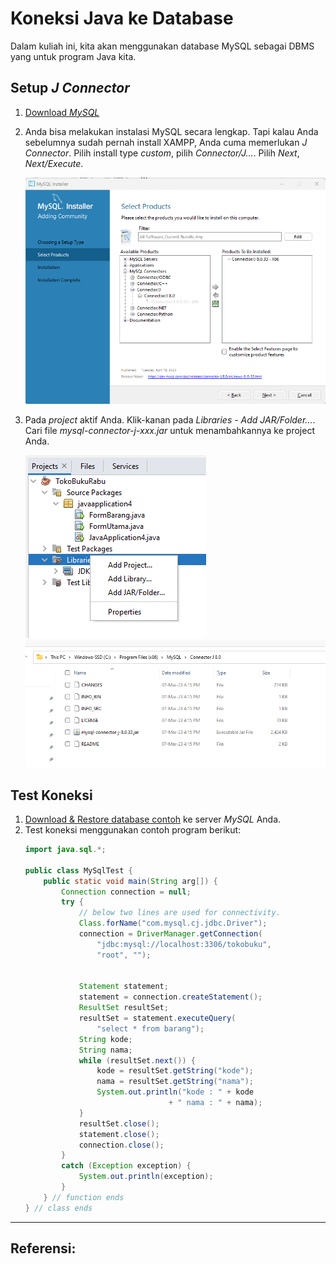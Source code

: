 # Koneksi Java ke Database
Dalam kuliah ini, kita akan menggunakan database MySQL sebagai DBMS yang untuk program Java kita.

## Setup _J Connector_
1. [Download _MySQL_](https://dev.mysql.com/downloads/connector/j/)
2. Anda bisa melakukan instalasi MySQL secara lengkap. Tapi kalau Anda sebelumnya sudah pernah install XAMPP, Anda cuma memerlukan _J Connector_. Pilih install type _custom_, pilih _Connector/J..._. Pilih _Next_, _Next/Execute_.
   
   ![](images/22-jcon-install-3.png)

3. Pada _project_ aktif Anda. Klik-kanan pada _Libraries - Add JAR/Folder..._. Cari file _mysql-connector-j-xxx.jar_ untuk menambahkannya ke project Anda.
   
   ![](images/22-jcon-install-5.png)
   ![](images/22-jcon-install-4.png)

## Test Koneksi
1. [Download & Restore database contoh](https://github.com/pujangga123/ruang-belajar-java/blob/main/src/MySqlTest.java) ke server _MySQL_ Anda.
2. Test koneksi menggunakan contoh program berikut:
    ```java
    import java.sql.*;
    
    public class MySqlTest {
        public static void main(String arg[]) {
            Connection connection = null;
            try {
                // below two lines are used for connectivity.
                Class.forName("com.mysql.cj.jdbc.Driver");
                connection = DriverManager.getConnection(
                    "jdbc:mysql://localhost:3306/tokobuku",
                    "root", "");
    
    
                Statement statement;
                statement = connection.createStatement();
                ResultSet resultSet;
                resultSet = statement.executeQuery(
                    "select * from barang");
                String kode;
                String nama;
                while (resultSet.next()) {
                    kode = resultSet.getString("kode");
                    nama = resultSet.getString("nama");
                    System.out.println("kode : " + kode
                                    + " nama : " + nama);
                }
                resultSet.close();
                statement.close();
                connection.close();
            }
            catch (Exception exception) {
                System.out.println(exception);
            }
        } // function ends
    } // class ends
    ```

---
**Referensi:**
- 
